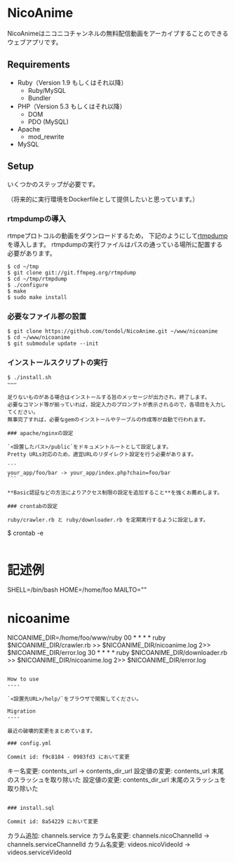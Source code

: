 NicoAnime
====

NicoAnimeはニコニコチャンネルの無料配信動画をアーカイブすることのできるウェブアプリです。

Requirements
----

- Ruby（Version 1.9 もしくはそれ以降）
    - Ruby/MySQL
    - Bundler
- PHP（Version 5.3 もしくはそれ以降）
    - DOM
    - PDO (MySQL)
- Apache
    - mod_rewrite
- MySQL

Setup
----

いくつかのステップが必要です。

（将来的に実行環境をDockerfileとして提供したいと思っています。）

### rtmpdumpの導入

rtmpeプロトコルの動画をダウンロードするため，
下記のようにして[rtmpdump](http://rtmpdump.mplayerhq.hu/)を導入します。
rtmpdumpの実行ファイルはパスの通っている場所に配置する必要があります。

~~~~
$ cd ~/tmp
$ git clone git://git.ffmpeg.org/rtmpdump
$ cd ~/tmp/rtmpdump
$ ./configure
$ make
$ sudo make install
~~~~

### 必要なファイル郡の設置

~~~~
$ git clone https://github.com/tondol/NicoAnime.git ~/www/nicoanime
$ cd ~/www/nicoanime
$ git submodule update --init
~~~~

### インストールスクリプトの実行

~~~~
$ ./install.sh
~~~

足りないものがある場合はインストールする旨のメッセージが出力され，終了します。
必要なコマンド等が揃っていれば，設定入力のプロンプトが表示されるので，各項目を入力してください。
無事完了すれば，必要なgemのインストールやテーブルの作成等が自動で行われます。

### apache/nginxの設定

`<設置したパス>/public`をドキュメントルートとして設定します。
Pretty URLs対応のため，適宜URLのリダイレクト設定を行う必要があります。

```
your_app/foo/bar -> your_app/index.php?chain=foo/bar
```

**Basic認証などの方法によりアクセス制限の設定を追加すること**を強くお薦めします。

### crontabの設定

ruby/crawler.rb と ruby/downloader.rb を定期実行するように設定します。

~~~~
$ crontab -e
~~~~

~~~~
# 記述例

SHELL=/bin/bash
HOME=/home/foo
MAILTO=""

# nicoanime
NICOANIME_DIR=/home/foo/www/ruby
00 * * * * ruby $NICOANIME_DIR/crawler.rb >> $NICOANIME_DIR/nicoanime.log 2>> $NICOANIME_DIR/error.log
30 * * * * ruby $NICOANIME_DIR/downloader.rb >> $NICOANIME_DIR/nicoanime.log 2>> $NICOANIME_DIR/error.log
~~~~

How to use
----

`<設置先URL>/help/`をブラウザで閲覧してください。

Migration
----

最近の破壊的変更をまとめています。

### config.yml

Commit id: f9c8184 - 0983fd3 において変更

~~~~
キー名変更: contents_url -> contents_dir_url
設定値の変更: contents_url 末尾のスラッシュを取り除いた
設定値の変更: contents_dir_url 末尾のスラッシュを取り除いた
~~~~

### install.sql

Commit id: 8a54229 において変更

~~~~
カラム追加: channels.service
カラム名変更: channels.nicoChannelId -> channels.serviceChannelId
カラム名変更: videos.nicoVideoId -> videos.serviceVideoId
~~~~
